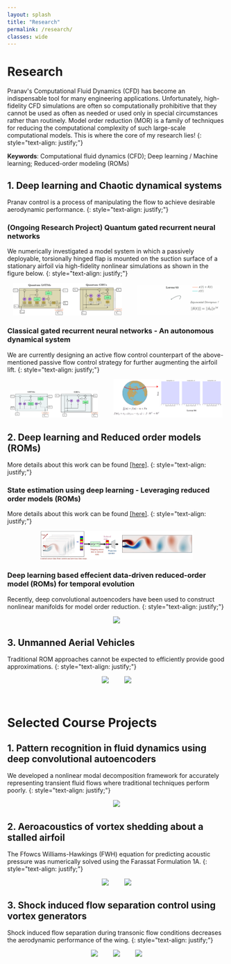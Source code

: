 ```yaml
---
layout: splash
title: "Research"
permalink: /research/
classes: wide
---
```


# Research
Pranav's Computational Fluid Dynamics (CFD) has become an indispensable tool for many engineering applications. Unfortunately, high-fidelity CFD simulations are often so computationally prohibitive that they cannot be used as often as needed or used only in special circumstances rather than routinely. Model order reduction (MOR) is a family of techniques for reducing the computational complexity of such large-scale computational models. This is where the core of my research lies!
{: style="text-align: justify;"}

**Keywords**: Computational fluid dynamics (CFD); Deep learning / Machine learning; Reduced-order modeling (ROMs)  

## 1. Deep learning and Chaotic dynamical systems
Pranav control is a process of manipulating the flow to achieve desirable aerodynamic performance.
{: style="text-align: justify;"}

### (Ongoing Research Project) Quantum gated recurrent neural networks  

We numerically investigated a model system in which a passively deployable, torsionally hinged flap is mounted on the suction surface of a stationary airfoil via high-fidelity nonlinear simulations as shown in the figure below.
{: style="text-align: justify;"}

<center><p float="center">
  <img src="/images/QuantumVc.png" width="50%" /> &nbsp; &nbsp; &nbsp; &nbsp;
  <img src="/images/l63_expdivLR.gif" width="38%" />
</p></center>

### Classical gated recurrent neural networks - An autonomous dynamical system

We are currently designing an active flow control counterpart of the above-mentioned passive flow control strategy for further augmenting the airfoil lift.
{: style="text-align: justify;"}

<center><p float="center">
  <img src="/images/ClassicalGRNN.png" width="40%" /> &nbsp; &nbsp; &nbsp; &nbsp;
  <img src="/images/l96_web.gif" width="50%" />
</p></center>

## 2. Deep learning and Reduced order models (ROMs)

More details about this work can be found [[here]](https://arxiv.org/pdf/1912.10553).
{: style="text-align: justify;"}

### State estimation using deep learning - Leveraging reduced order models (ROMs)  
More details about this work can be found [[here]](https://arxiv.org/pdf/1912.10553).
{: style="text-align: justify;"}

<center><p float="center">
  <img src="/images/JCP.gif" width="70%" />
</p></center>

### Deep learning based effecient data-driven reduced-order model (ROMs) for temporal evolution
Recently, deep convolutional autoencoders have been used to construct nonlinear manifolds for model order reduction. 
{: style="text-align: justify;"}

<center><p float="center">
  <img src="/images/LabelCylinder_f.gif" width="60%" />
</p></center>


## 3. Unmanned Aerial Vehicles
Traditional ROM approaches cannot be expected to efficiently provide good approximations.
{: style="text-align: justify;"}

<center><p float="center">
  <img src="/assets/images/step.png" width="50%" /> &nbsp; &nbsp; &nbsp; &nbsp;
  <img src="/assets/images/combustion.png" width="33%" />
</p></center>

<br/>

# Selected Course Projects

## 1. Pattern recognition in fluid dynamics using deep convolutional autoencoders
We developed a nonlinear modal decomposition framework for accurately representing transient fluid flows where traditional techniques perform poorly. 
{: style="text-align: justify;"}

<center><p float="center">
  <img src="/assets/images/cae.png" width="60%" />
</p></center>

## 2. Aeroacoustics of vortex shedding about a stalled airfoil
The Ffowcs Williams-Hawkings (FWH) equation for predicting acoustic pressure was numerically solved using the Farassat Formulation 1A. 
{: style="text-align: justify;"}

<center><p float="center">
  <img src="/assets/images/caevs.png" width="30%" /> &nbsp; &nbsp; &nbsp; &nbsp;
  <img src="/assets/images/directivity.png" width="30%" />
</p></center>

## 3. Shock induced flow separation control using vortex generators
Shock induced flow separation during transonic flow conditions decreases the aerodynamic performance of the wing.
{: style="text-align: justify;"}

<center><p float="center">
  <img src="/assets/images/mesh.png" width="30%" /> &nbsp; &nbsp; &nbsp; &nbsp;
  <img src="/assets/images/cpfluent.png" width="30%" /> &nbsp; &nbsp; &nbsp; &nbsp;
  <img src="/assets/images/ansys.png" width="70%" />
</p></center>



